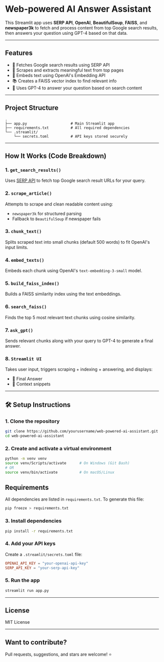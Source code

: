 
#  Web-powered AI Answer Assistant

This Streamlit app uses **SERP API**, **OpenAI**, **BeautifulSoup**, **FAISS**, and **newspaper3k** to fetch and process content from top Google search results, then answers your question using GPT-4 based on that data.

---

##  Features

- 🔎 Fetches Google search results using SERP API
- 📰 Scrapes and extracts meaningful text from top pages
- 🧠 Embeds text using OpenAI's Embedding API
- 📚 Creates a FAISS vector index to find relevant info
- 🤖 Uses GPT-4 to answer your question based on search content

---

##  Project Structure

```
.
├── app.py                    # Main Streamlit app
├── requirements.txt          # All required dependencies
└── .streamlit/
    └── secrets.toml          # API keys stored securely
```

---

##  How It Works (Code Breakdown)

### 1. `get_search_results()`
Uses [SERP API](https://serpapi.com/) to fetch top Google search result URLs for your query.

### 2. `scrape_article()`
Attempts to scrape and clean readable content using:
- `newspaper3k` for structured parsing
- Fallback to `BeautifulSoup` if newspaper fails

### 3. `chunk_text()`
Splits scraped text into small chunks (default 500 words) to fit OpenAI's input limits.

### 4. `embed_texts()`
Embeds each chunk using OpenAI's `text-embedding-3-small` model.

### 5. `build_faiss_index()`
Builds a FAISS similarity index using the text embeddings.

### 6. `search_faiss()`
Finds the top 5 most relevant text chunks using cosine similarity.

### 7. `ask_gpt()`
Sends relevant chunks along with your query to GPT-4 to generate a final answer.

### 8. `Streamlit UI`
Takes user input, triggers scraping + indexing + answering, and displays:
- 📌 Final Answer
- 📄 Context snippets

---

## 🛠️ Setup Instructions

### 1. Clone the repository

```bash
git clone https://github.com/yourusername/web-powered-ai-assistant.git
cd web-powered-ai-assistant
```

### 2. Create and activate a virtual environment

```bash
python -m venv venv
source venv/Scripts/activate      # On Windows (Git Bash)
# OR
source venv/bin/activate          # On macOS/Linux
```
##  Requirements

All dependencies are listed in `requirements.txt`. To generate this file:

```bash
pip freeze > requirements.txt
```

### 3. Install dependencies

```bash
pip install -r requirements.txt
```

### 4. Add your API keys

Create a `.streamlit/secrets.toml` file:

```toml
OPENAI_API_KEY = "your-openai-api-key"
SERP_API_KEY = "your-serp-api-key"
```

### 5. Run the app

```bash
streamlit run app.py
```

---

##  License

MIT License

---

##  Want to contribute?

Pull requests, suggestions, and stars are welcome! ⭐
